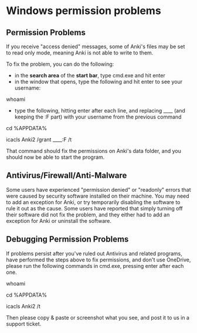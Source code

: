 # Windows permission problems

<!-- toc -->

## Permission Problems

If you receive "access denied" messages, some of Anki's files may be set to read only mode, meaning Anki is not able to write to them.

To fix the problem, you can do the following:

- in the **search area** of the **start bar**, type cmd.exe and hit enter
- in the window that opens, type the following and hit enter to see your username:

whoami

- type the following, hitting enter after each line, and replacing ____ (and keeping the :F part) with your username from the previous command

cd %APPDATA%

icacls Anki2 /grant ____:F /t

That command should fix the permissions on Anki's data folder, and you should now be able to start the program.

## Antivirus/Firewall/Anti-Malware

Some users have experienced "permission denied" or "readonly" errors that were caused by security software installed on their machine. You may need to add an exception for Anki, or try temporarily disabling the software to rule it out as the cause. Some users have reported that simply turning off their software did not fix the problem, and they either had to add an exception for Anki or uninstall the software.

## Debugging Permission Problems

If problems persist after you've ruled out Antivirus and related programs, have performed the steps above to fix permissions, and don't use OneDrive, please run the following commands in cmd.exe, pressing enter after each one.

whoami

cd %APPDATA%

icacls Anki2 /t

Then please copy & paste or screenshot what you see, and post it to us in a support ticket.
